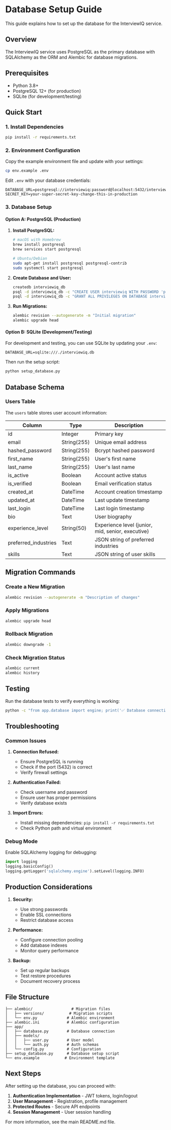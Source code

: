 # Database Setup Guide

This guide explains how to set up the database for the InterviewIQ service.

## Overview

The InterviewIQ service uses PostgreSQL as the primary database with SQLAlchemy as the ORM and Alembic for database migrations.

## Prerequisites

- Python 3.8+
- PostgreSQL 12+ (for production)
- SQLite (for development/testing)

## Quick Start

### 1. Install Dependencies

```bash
pip install -r requirements.txt
```

### 2. Environment Configuration

Copy the example environment file and update with your settings:

```bash
cp env.example .env
```

Edit `.env` with your database credentials:

```env
DATABASE_URL=postgresql://interviewiq:password@localhost:5432/interviewiq_db
SECRET_KEY=your-super-secret-key-change-this-in-production
```

### 3. Database Setup

#### Option A: PostgreSQL (Production)

1. **Install PostgreSQL:**
   ```bash
   # macOS with Homebrew
   brew install postgresql
   brew services start postgresql
   
   # Ubuntu/Debian
   sudo apt-get install postgresql postgresql-contrib
   sudo systemctl start postgresql
   ```

2. **Create Database and User:**
   ```bash
   createdb interviewiq_db
   psql -d interviewiq_db -c "CREATE USER interviewiq WITH PASSWORD 'password';"
   psql -d interviewiq_db -c "GRANT ALL PRIVILEGES ON DATABASE interviewiq_db TO interviewiq;"
   ```

3. **Run Migrations:**
   ```bash
   alembic revision --autogenerate -m "Initial migration"
   alembic upgrade head
   ```

#### Option B: SQLite (Development/Testing)

For development and testing, you can use SQLite by updating your `.env`:

```env
DATABASE_URL=sqlite:///./interviewiq.db
```

Then run the setup script:

```bash
python setup_database.py
```

## Database Schema

### Users Table

The `users` table stores user account information:

| Column | Type | Description |
|--------|------|-------------|
| id | Integer | Primary key |
| email | String(255) | Unique email address |
| hashed_password | String(255) | Bcrypt hashed password |
| first_name | String(255) | User's first name |
| last_name | String(255) | User's last name |
| is_active | Boolean | Account active status |
| is_verified | Boolean | Email verification status |
| created_at | DateTime | Account creation timestamp |
| updated_at | DateTime | Last update timestamp |
| last_login | DateTime | Last login timestamp |
| bio | Text | User biography |
| experience_level | String(50) | Experience level (junior, mid, senior, executive) |
| preferred_industries | Text | JSON string of preferred industries |
| skills | Text | JSON string of user skills |

## Migration Commands

### Create a New Migration

```bash
alembic revision --autogenerate -m "Description of changes"
```

### Apply Migrations

```bash
alembic upgrade head
```

### Rollback Migration

```bash
alembic downgrade -1
```

### Check Migration Status

```bash
alembic current
alembic history
```

## Testing

Run the database tests to verify everything is working:

```bash
python -c "from app.database import engine; print('✅ Database connection successful!' if engine else '❌ Connection failed')"
```

## Troubleshooting

### Common Issues

1. **Connection Refused:**
   - Ensure PostgreSQL is running
   - Check if the port (5432) is correct
   - Verify firewall settings

2. **Authentication Failed:**
   - Check username and password
   - Ensure user has proper permissions
   - Verify database exists

3. **Import Errors:**
   - Install missing dependencies: `pip install -r requirements.txt`
   - Check Python path and virtual environment

### Debug Mode

Enable SQLAlchemy logging for debugging:

```python
import logging
logging.basicConfig()
logging.getLogger('sqlalchemy.engine').setLevel(logging.INFO)
```

## Production Considerations

1. **Security:**
   - Use strong passwords
   - Enable SSL connections
   - Restrict database access

2. **Performance:**
   - Configure connection pooling
   - Add database indexes
   - Monitor query performance

3. **Backup:**
   - Set up regular backups
   - Test restore procedures
   - Document recovery process

## File Structure

```
├── alembic/                 # Migration files
│   ├── versions/           # Migration scripts
│   └── env.py             # Alembic environment
├── alembic.ini            # Alembic configuration
├── app/
│   ├── database.py        # Database connection
│   ├── models/
│   │   ├── user.py        # User model
│   │   └── auth.py        # Auth schemas
│   └── config.py          # Configuration
├── setup_database.py      # Database setup script
└── env.example           # Environment template
```

## Next Steps

After setting up the database, you can proceed with:

1. **Authentication Implementation** - JWT tokens, login/logout
2. **User Management** - Registration, profile management
3. **Protected Routes** - Secure API endpoints
4. **Session Management** - User session handling

For more information, see the main README.md file.
